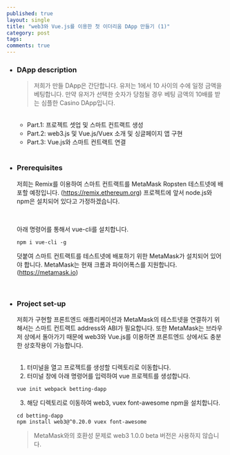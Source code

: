 ```yaml
---
published: true
layout: single
title: "web3와 Vue.js를 이용한 첫 이더리움 DApp 만들기 (1)"
category: post
tags:
comments: true
---
```


* ### DApp description

  > 저희가 만들 DApp은 간단합니다. 유저는 1에서 10 사이의 수에 일정 금액을 베팅합니다. 만약 유저가 선택한 숫자가 당첨될 경우 베팅 금액의 10배를 받는 심플한 Casino DApp입니다.

  <br />

  * Part.1: 프로젝트 셋업 및 스마트 컨트랙트 생성
  * Part.2: web3.js 및 Vue.js/Vuex 소개 및 싱글페이지 앱 구현
  * Part.3: Vue.js와 스마트 컨트랙트 연결

  <br />

* ### Prerequisites

  저희는 Remix를 이용하여 스마트 컨트랙트를 MetaMask Ropsten 테스트넷에 배포할 예정입니다.  (https://remix.ethereum.org) 프로젝트에 앞서 node.js와 npm은 설치되어 있다고 가정하겠습니다.

  <br />

  아래 명령어를 통해서 vue-cli를 설치합니다.	

    ``````
    npm i vue-cli -g
    ``````

  덧붙여 스마트 컨트랙트를 테스트넷에 배포하기 위한 MetaMask가 설치되어 있어야 합니다.  MetaMask는 현재 크롬과 파이어폭스를 지원합니다. (https://metamask.io)

  <br />

* ### Project set-up

  저희가 구현할 프론트엔드 애플리케이션과 MetaMask의 테스트넷을 연결하기 위해서는 스마트 컨트랙트 address와 ABI가 필요합니다. 또한 MetaMask는 브라우저 상에서 돌아가기 때문에 web3와 Vue.js를 이용하면 프론트엔드 상에서도 충분한 상호작용이 가능합니다.

  <br />

  1. 터미널을 열고 프로젝트를 생성할 디렉토리로 이동합니다.
  2. 터미널 창에 아래 명령어를 입력하여 vue 프로젝트를 생성합니다.

  ``````
  vue init webpack betting-dapp
  ``````

  3. 해당 디렉토리로 이동하여 web3, vuex font-awesome npm을 설치합니다.

  ``````
  cd betting-dapp
  npm install web3@^0.20.0 vuex font-awesome
  ``````

  > MetaMask와의 호환성 문제로 web3 1.0.0 beta 버전은 사용하지 않습니다.